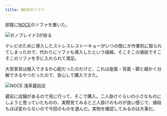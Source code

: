 ```yaml
---
title: NOCEのソファ
---
```

部屋に[NOCE](https://www.noce.co.jp/)のソファを置いた。

![](https://lh3.googleusercontent.com/_7vebfellnD1_khfZgTRfWyLV36ehYsFthx0aerOMXg_dgPTkjfJK5w55vhq1CnmhYao2xMPrVxi96IwaSU2rdOb3SI3mqk-ERLEqat2H3dXILj-1cfjzMz78uRXW27Tk5qu5At_0zDxG3oySIdlicg "ゼノブレイド3が捗る")

テレビのために導入したストレスレストーキョーがいつの間にか作業机に取られてしまったので、代わりにソファも導入したという経緯。そこそこの値段でそこそこのソファを手に入れられて満足。

大型家具は搬入できるか心配だったのだけど、これは座面・背面・脚と細かく分解できるやつだったので、安心して購入できた。

![](https://lh4.googleusercontent.com/ZGbx-uHZYV74_4agd_BqwE6vIH3SBRDDIOhJV4J3RkKlgnGeW_bY7cs4rtdK9WsnYCUzVf4d6ijTB_8L13ElVXU0CamKLXyDy0or1FKkLlz98Id2Ym3fR40yVHN6dllaHM_JPUZJzM4kI6JlkaQxPYA "NOCE 浅草蔵前店")

蔵前に店舗があるので見に行って、そこで購入。二人掛けぐらいの小さなものにしようと思っていたものの、実際見てみると三人掛けのものが良い感じで、値段もほぼ変わらないので今回のものを選んだ。実物を確認してみるのは大事だ。
